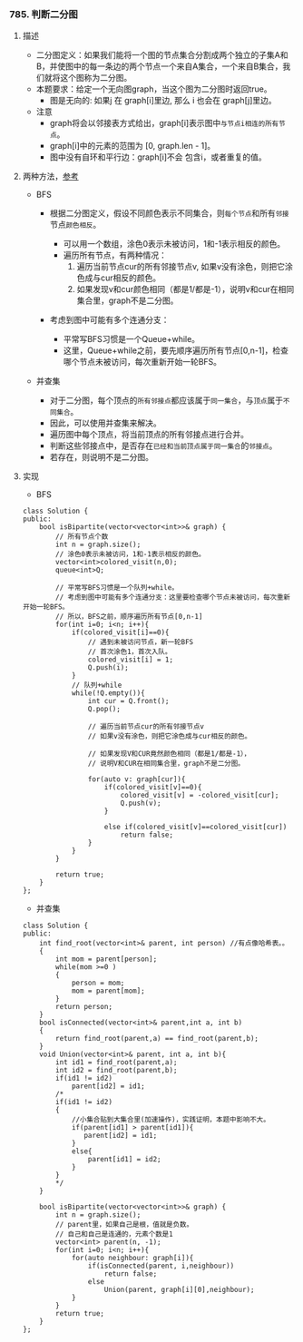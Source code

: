

### 785. 判断二分图
1. 描述
    - 二分图定义：如果我们能将一个图的节点集合分割成两个独立的子集A和B，并使图中的每一条边的两个节点一个来自A集合，一个来自B集合，我们就将这个图称为二分图。
    - 本题要求：给定一个无向图graph，当这个图为二分图时返回true。
        + 图是无向的: 如果j 在 graph[i]里边, 那么 i 也会在 graph[j]里边。
    - 注意
        - graph将会以邻接表方式给出，graph[i]表示图中`与节点i相连的所有节点`。
        - graph[i]中的元素的范围为 [0, graph.len - 1]。
        - 图中没有自环和平行边：graph[i]不会 包含i，或者重复的值。

2. 两种方法，[参考](https://leetcode-cn.com/problems/is-graph-bipartite/solution/bfs-dfs-bing-cha-ji-san-chong-fang-fa-pan-duan-er-/)
    - BFS
        * 根据二分图定义，假设不同颜色表示不同集合，则`每个节点`和所有`邻接`节点`颜色相反`。
            + 可以用一个数组，涂色0表示未被访问，1和-1表示相反的颜色。
            + 遍历所有节点，有两种情况：
                1. 遍历当前节点cur的所有邻接节点v, 如果v没有涂色，则把它涂色成与cur相反的颜色。                
                2. 如果发现v和cur颜色相同（都是1/都是-1），说明v和cur在相同集合里，graph不是二分图。

        * 考虑到图中可能有多个连通分支：
            - 平常写BFS习惯是一个Queue+while。
            - 这里，Queue+while之前，要先顺序遍历所有节点[0,n-1]，检查哪个节点未被访问，每次重新开始一轮BFS。
        
    - 并查集
        * 对于二分图，每个顶点的`所有邻接点`都应该属于`同一集合`，与`顶点`属于`不同集合`。
        * 因此，可以使用并查集来解决。
        * 遍历图中每个顶点，将当前顶点的所有邻接点进行合并。
        * 判断这些邻接点中，是否存在`已经和当前顶点属于同一集合`的`邻接点`。
        * 若存在，则说明不是二分图。

3. 实现
    - BFS
    ```
    class Solution {
    public:
        bool isBipartite(vector<vector<int>>& graph) {
            // 所有节点个数
            int n = graph.size();
            // 涂色0表示未被访问，1和-1表示相反的颜色。
            vector<int>colored_visit(n,0);
            queue<int>Q;

            // 平常写BFS习惯是一个队列+while。
            // 考虑到图中可能有多个连通分支：这里要检查哪个节点未被访问，每次重新开始一轮BFS。
            // 所以，BFS之前，顺序遍历所有节点[0,n-1]
            for(int i=0; i<n; i++){
                if(colored_visit[i]==0){
                    // 遇到未被访问节点，新一轮BFS
                    // 首次涂色1，首次入队。
                    colored_visit[i] = 1;
                    Q.push(i);
                }
                // 队列+while
                while(!Q.empty()){
                    int cur = Q.front();
                    Q.pop();
                    
                    // 遍历当前节点cur的所有邻接节点v
                    // 如果v没有涂色，则把它涂色成与cur相反的颜色。
                    
                    // 如果发现V和CUR竟然颜色相同（都是1/都是-1），
                    // 说明V和CUR在相同集合里，graph不是二分图。

                    for(auto v: graph[cur]){
                        if(colored_visit[v]==0){
                            colored_visit[v] = -colored_visit[cur];
                            Q.push(v);
                        }
                            
                        else if(colored_visit[v]==colored_visit[cur])
                            return false;
                    }
                }
            }
            
            return true;
        }
    };
    ```

    - 并查集
    ```
    class Solution {
    public:
        int find_root(vector<int>& parent, int person) //有点像哈希表。。
        {
            int mom = parent[person];        
            while(mom >=0 ) 
            {
                person = mom;
                mom = parent[mom];
            }
            return person;
        }
        bool isConnected(vector<int>& parent,int a, int b)
        {
            return find_root(parent,a) == find_root(parent,b);
        }
        void Union(vector<int>& parent, int a, int b){
            int id1 = find_root(parent,a);
            int id2 = find_root(parent,b);
            if(id1 != id2)
                parent[id2] = id1;
            /*
            if(id1 != id2)
            {
                //小集合贴到大集合里(加速操作)，实践证明，本题中影响不大。
                if(parent[id1] > parent[id1]){
                   parent[id2] = id1;
                }
                else{
                    parent[id1] = id2;
                }                
            }
            */            
        }

        bool isBipartite(vector<vector<int>>& graph) {
            int n = graph.size();
            // parent里，如果自己是根，值就是负数。
            // 自己和自己是连通的，元素个数是1
            vector<int> parent(n, -1);
            for(int i=0; i<n; i++){
                for(auto neighbour: graph[i]){
                    if(isConnected(parent, i,neighbour))
                        return false;
                    else
                        Union(parent, graph[i][0],neighbour);
                }
            }
            return true;
        }
    };
    ```
    